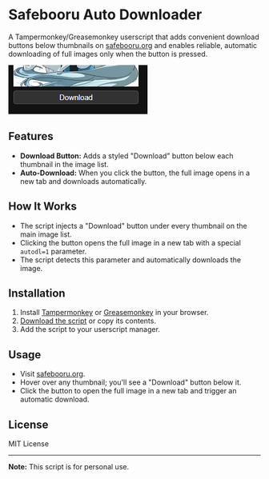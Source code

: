 # Safebooru Auto Downloader

A Tampermonkey/Greasemonkey userscript that adds convenient download buttons below thumbnails on [safebooru.org](https://safebooru.org) and enables reliable, automatic downloading of full images only when the button is pressed.

![Screenshot](SS1.png)

## Features

- **Download Button:** Adds a styled "Download" button below each thumbnail in the image list.
- **Auto-Download:** When you click the button, the full image opens in a new tab and downloads automatically.

## How It Works

- The script injects a "Download" button under every thumbnail on the main image list.
- Clicking the button opens the full image in a new tab with a special `autodl=1` parameter.
- The script detects this parameter and automatically downloads the image.

## Installation

1. Install [Tampermonkey](https://www.tampermonkey.net/) or [Greasemonkey](https://www.greasespot.net/) in your browser.
2. [Download the script](./Safebooru%20Auto%20Downloader%20(Robust%20Fixed)-2.0.user.js) or copy its contents.
3. Add the script to your userscript manager.

## Usage

- Visit [safebooru.org](https://safebooru.org).
- Hover over any thumbnail; you'll see a "Download" button below it.
- Click the button to open the full image in a new tab and trigger an automatic download.

## License

MIT License

---

**Note:** This script is for personal use.